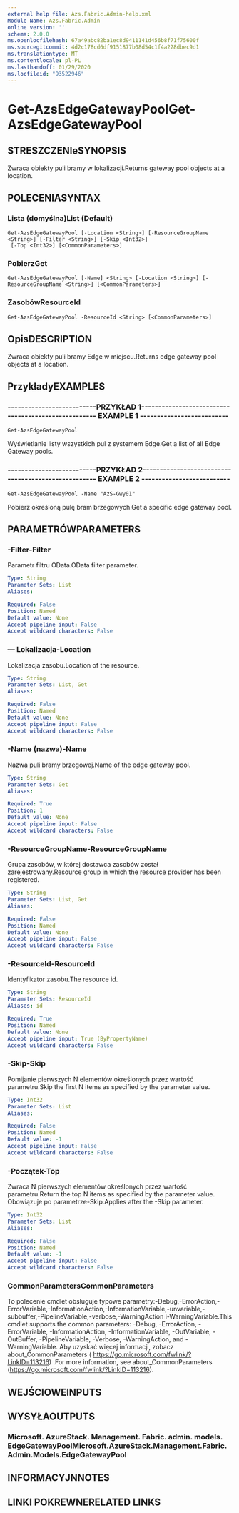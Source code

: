 ```yaml
---
external help file: Azs.Fabric.Admin-help.xml
Module Name: Azs.Fabric.Admin
online version: ''
schema: 2.0.0
ms.openlocfilehash: 67a49abc82ba1ec8d9411141d456b8f71f75600f
ms.sourcegitcommit: 4d2c178cd6df9151877b08d54c1f4a228dbec9d1
ms.translationtype: MT
ms.contentlocale: pl-PL
ms.lasthandoff: 01/29/2020
ms.locfileid: "93522946"
---
```

# <span data-ttu-id="317a8-101">Get-AzsEdgeGatewayPool</span><span class="sxs-lookup"><span data-stu-id="317a8-101">Get-AzsEdgeGatewayPool</span></span>

## <span data-ttu-id="317a8-102">STRESZCZENIe</span><span class="sxs-lookup"><span data-stu-id="317a8-102">SYNOPSIS</span></span>
<span data-ttu-id="317a8-103">Zwraca obiekty puli bramy w lokalizacji.</span><span class="sxs-lookup"><span data-stu-id="317a8-103">Returns gateway pool objects at a location.</span></span>

## <span data-ttu-id="317a8-104">POLECENIA</span><span class="sxs-lookup"><span data-stu-id="317a8-104">SYNTAX</span></span>

### <span data-ttu-id="317a8-105">Lista (domyślna)</span><span class="sxs-lookup"><span data-stu-id="317a8-105">List (Default)</span></span>
```
Get-AzsEdgeGatewayPool [-Location <String>] [-ResourceGroupName <String>] [-Filter <String>] [-Skip <Int32>]
 [-Top <Int32>] [<CommonParameters>]
```

### <span data-ttu-id="317a8-106">Pobierz</span><span class="sxs-lookup"><span data-stu-id="317a8-106">Get</span></span>
```
Get-AzsEdgeGatewayPool [-Name] <String> [-Location <String>] [-ResourceGroupName <String>] [<CommonParameters>]
```

### <span data-ttu-id="317a8-107">Zasobów</span><span class="sxs-lookup"><span data-stu-id="317a8-107">ResourceId</span></span>
```
Get-AzsEdgeGatewayPool -ResourceId <String> [<CommonParameters>]
```

## <span data-ttu-id="317a8-108">Opis</span><span class="sxs-lookup"><span data-stu-id="317a8-108">DESCRIPTION</span></span>
<span data-ttu-id="317a8-109">Zwraca obiekty puli bramy Edge w miejscu.</span><span class="sxs-lookup"><span data-stu-id="317a8-109">Returns edge gateway pool objects at a location.</span></span>

## <span data-ttu-id="317a8-110">Przykłady</span><span class="sxs-lookup"><span data-stu-id="317a8-110">EXAMPLES</span></span>

### <span data-ttu-id="317a8-111">--------------------------PRZYKŁAD 1--------------------------</span><span class="sxs-lookup"><span data-stu-id="317a8-111">-------------------------- EXAMPLE 1 --------------------------</span></span>
```
Get-AzsEdgeGatewayPool
```

<span data-ttu-id="317a8-112">Wyświetlanie listy wszystkich pul z systemem Edge.</span><span class="sxs-lookup"><span data-stu-id="317a8-112">Get a list of all Edge Gateway pools.</span></span>

### <span data-ttu-id="317a8-113">--------------------------PRZYKŁAD 2--------------------------</span><span class="sxs-lookup"><span data-stu-id="317a8-113">-------------------------- EXAMPLE 2 --------------------------</span></span>
```
Get-AzsEdgeGatewayPool -Name "AzS-Gwy01"
```

<span data-ttu-id="317a8-114">Pobierz określoną pulę bram brzegowych.</span><span class="sxs-lookup"><span data-stu-id="317a8-114">Get a specific edge gateway pool.</span></span>

## <span data-ttu-id="317a8-115">PARAMETRÓW</span><span class="sxs-lookup"><span data-stu-id="317a8-115">PARAMETERS</span></span>

### <span data-ttu-id="317a8-116">-Filter</span><span class="sxs-lookup"><span data-stu-id="317a8-116">-Filter</span></span>
<span data-ttu-id="317a8-117">Parametr filtru OData.</span><span class="sxs-lookup"><span data-stu-id="317a8-117">OData filter parameter.</span></span>

```yaml
Type: String
Parameter Sets: List
Aliases: 

Required: False
Position: Named
Default value: None
Accept pipeline input: False
Accept wildcard characters: False
```

### <span data-ttu-id="317a8-118">— Lokalizacja</span><span class="sxs-lookup"><span data-stu-id="317a8-118">-Location</span></span>
<span data-ttu-id="317a8-119">Lokalizacja zasobu.</span><span class="sxs-lookup"><span data-stu-id="317a8-119">Location of the resource.</span></span>

```yaml
Type: String
Parameter Sets: List, Get
Aliases: 

Required: False
Position: Named
Default value: None
Accept pipeline input: False
Accept wildcard characters: False
```

### <span data-ttu-id="317a8-120">-Name (nazwa)</span><span class="sxs-lookup"><span data-stu-id="317a8-120">-Name</span></span>
<span data-ttu-id="317a8-121">Nazwa puli bramy brzegowej.</span><span class="sxs-lookup"><span data-stu-id="317a8-121">Name of the edge gateway pool.</span></span>

```yaml
Type: String
Parameter Sets: Get
Aliases: 

Required: True
Position: 1
Default value: None
Accept pipeline input: False
Accept wildcard characters: False
```

### <span data-ttu-id="317a8-122">-ResourceGroupName</span><span class="sxs-lookup"><span data-stu-id="317a8-122">-ResourceGroupName</span></span>
<span data-ttu-id="317a8-123">Grupa zasobów, w której dostawca zasobów został zarejestrowany.</span><span class="sxs-lookup"><span data-stu-id="317a8-123">Resource group in which the resource provider has been registered.</span></span>

```yaml
Type: String
Parameter Sets: List, Get
Aliases: 

Required: False
Position: Named
Default value: None
Accept pipeline input: False
Accept wildcard characters: False
```

### <span data-ttu-id="317a8-124">-ResourceId</span><span class="sxs-lookup"><span data-stu-id="317a8-124">-ResourceId</span></span>
<span data-ttu-id="317a8-125">Identyfikator zasobu.</span><span class="sxs-lookup"><span data-stu-id="317a8-125">The resource id.</span></span>

```yaml
Type: String
Parameter Sets: ResourceId
Aliases: id

Required: True
Position: Named
Default value: None
Accept pipeline input: True (ByPropertyName)
Accept wildcard characters: False
```

### <span data-ttu-id="317a8-126">-Skip</span><span class="sxs-lookup"><span data-stu-id="317a8-126">-Skip</span></span>
<span data-ttu-id="317a8-127">Pomijanie pierwszych N elementów określonych przez wartość parametru.</span><span class="sxs-lookup"><span data-stu-id="317a8-127">Skip the first N items as specified by the parameter value.</span></span>

```yaml
Type: Int32
Parameter Sets: List
Aliases: 

Required: False
Position: Named
Default value: -1
Accept pipeline input: False
Accept wildcard characters: False
```

### <span data-ttu-id="317a8-128">-Początek</span><span class="sxs-lookup"><span data-stu-id="317a8-128">-Top</span></span>
<span data-ttu-id="317a8-129">Zwraca N pierwszych elementów określonych przez wartość parametru.</span><span class="sxs-lookup"><span data-stu-id="317a8-129">Return the top N items as specified by the parameter value.</span></span>
<span data-ttu-id="317a8-130">Obowiązuje po parametrze-Skip.</span><span class="sxs-lookup"><span data-stu-id="317a8-130">Applies after the -Skip parameter.</span></span>

```yaml
Type: Int32
Parameter Sets: List
Aliases: 

Required: False
Position: Named
Default value: -1
Accept pipeline input: False
Accept wildcard characters: False
```

### <span data-ttu-id="317a8-131">CommonParameters</span><span class="sxs-lookup"><span data-stu-id="317a8-131">CommonParameters</span></span>
<span data-ttu-id="317a8-132">To polecenie cmdlet obsługuje typowe parametry:-Debug,-ErrorAction,-ErrorVariable,-InformationAction,-InformationVariable,-unvariable,-subbuffer,-PipelineVariable,-verbose,-WarningAction i-WarningVariable.</span><span class="sxs-lookup"><span data-stu-id="317a8-132">This cmdlet supports the common parameters: -Debug, -ErrorAction, -ErrorVariable, -InformationAction, -InformationVariable, -OutVariable, -OutBuffer, -PipelineVariable, -Verbose, -WarningAction, and -WarningVariable.</span></span> <span data-ttu-id="317a8-133">Aby uzyskać więcej informacji, zobacz about_CommonParameters ( https://go.microsoft.com/fwlink/?LinkID=113216) .</span><span class="sxs-lookup"><span data-stu-id="317a8-133">For more information, see about_CommonParameters (https://go.microsoft.com/fwlink/?LinkID=113216).</span></span>

## <span data-ttu-id="317a8-134">WEJŚCIOWE</span><span class="sxs-lookup"><span data-stu-id="317a8-134">INPUTS</span></span>

## <span data-ttu-id="317a8-135">WYSYŁA</span><span class="sxs-lookup"><span data-stu-id="317a8-135">OUTPUTS</span></span>

### <span data-ttu-id="317a8-136">Microsoft. AzureStack. Management. Fabric. admin. models. EdgeGatewayPool</span><span class="sxs-lookup"><span data-stu-id="317a8-136">Microsoft.AzureStack.Management.Fabric.Admin.Models.EdgeGatewayPool</span></span>

## <span data-ttu-id="317a8-137">INFORMACYJN</span><span class="sxs-lookup"><span data-stu-id="317a8-137">NOTES</span></span>

## <span data-ttu-id="317a8-138">LINKI POKREWNE</span><span class="sxs-lookup"><span data-stu-id="317a8-138">RELATED LINKS</span></span>

